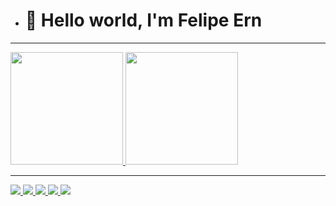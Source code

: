 - <h1>👋 Hello world, I'm Felipe Ern</h1>

<hr>

<div>
  <a href="https://github.com/FelipeErn">
  <img height="180em"  src="https://github-readme-stats.vercel.app/api?username=felipeern&show_icons=true&theme=highcontrast&include_all_commits=true&count_private=true"/>
  <img height="180em" src="https://github-readme-stats.vercel.app/api/top-langs/?username=felipeern&layout=compact&langs_count=7&theme=highcontrast"/>
</div>

<hr>

<div style="display: inline_block">
  <img src="https://img.shields.io/badge/HTML-239120?style=for-the-badge&logo=html5&logoColor=white">
  <img src="https://img.shields.io/badge/CSS-239120?&style=for-the-badge&logo=css3&logoColor=white">
  <img src="https://img.shields.io/badge/javascript-%23323330.svg?style=for-the-badge&logo=javascript&logoColor=%23F7DF1E">
  <img src="https://img.shields.io/badge/PHP-777BB4?style=for-the-badge&logo=php&logoColor=white">
  <img src="https://img.shields.io/badge/postgres-%23316192.svg?style=for-the-badge&logo=postgresql&logoColor=white">
</div>
